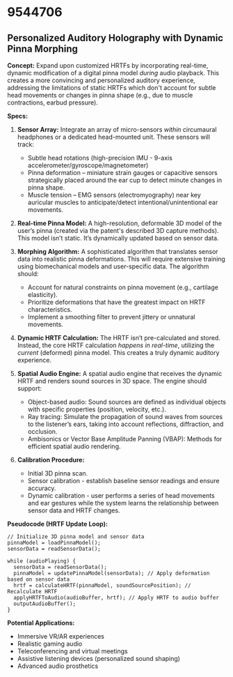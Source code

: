 # 9544706

## Personalized Auditory Holography with Dynamic Pinna Morphing

**Concept:** Expand upon customized HRTFs by incorporating real-time, dynamic modification of a digital pinna model *during* audio playback. This creates a more convincing and personalized auditory experience, addressing the limitations of static HRTFs which don't account for subtle head movements or changes in pinna shape (e.g., due to muscle contractions, earbud pressure).

**Specs:**

1.  **Sensor Array:** Integrate an array of micro-sensors *within* circumaural headphones or a dedicated head-mounted unit. These sensors will track:
    *   Subtle head rotations (high-precision IMU - 9-axis accelerometer/gyroscope/magnetometer)
    *   Pinna deformation – miniature strain gauges or capacitive sensors strategically placed around the ear cup to detect minute changes in pinna shape.
    *   Muscle tension – EMG sensors (electromyography) near key auricular muscles to anticipate/detect intentional/unintentional ear movements.

2.  **Real-time Pinna Model:** A high-resolution, deformable 3D model of the user’s pinna (created via the patent's described 3D capture methods). This model isn’t static. It’s dynamically updated based on sensor data.

3.  **Morphing Algorithm:** A sophisticated algorithm that translates sensor data into realistic pinna deformations. This will require extensive training using biomechanical models and user-specific data. The algorithm should:
    *   Account for natural constraints on pinna movement (e.g., cartilage elasticity).
    *   Prioritize deformations that have the greatest impact on HRTF characteristics.
    *   Implement a smoothing filter to prevent jittery or unnatural movements.

4.  **Dynamic HRTF Calculation:**  The HRTF isn’t pre-calculated and stored. Instead, the core HRTF calculation *happens in real-time*, utilizing the *current* (deformed) pinna model. This creates a truly dynamic auditory experience.

5.  **Spatial Audio Engine:** A spatial audio engine that receives the dynamic HRTF and renders sound sources in 3D space. The engine should support:
    *   Object-based audio:  Sound sources are defined as individual objects with specific properties (position, velocity, etc.).
    *   Ray tracing:  Simulate the propagation of sound waves from sources to the listener’s ears, taking into account reflections, diffraction, and occlusion.
    *   Ambisonics or Vector Base Amplitude Panning (VBAP): Methods for efficient spatial audio rendering.

6.  **Calibration Procedure:**
    *   Initial 3D pinna scan.
    *   Sensor calibration - establish baseline sensor readings and ensure accuracy.
    *   Dynamic calibration - user performs a series of head movements and ear gestures while the system learns the relationship between sensor data and HRTF changes.

**Pseudocode (HRTF Update Loop):**

```
// Initialize 3D pinna model and sensor data
pinnaModel = loadPinnaModel();
sensorData = readSensorData();

while (audioPlaying) {
  sensorData = readSensorData();
  pinnaModel = updatePinnaModel(sensorData); // Apply deformation based on sensor data
  hrtf = calculateHRTF(pinnaModel, soundSourcePosition); // Recalculate HRTF
  applyHRTFToAudio(audioBuffer, hrtf); // Apply HRTF to audio buffer
  outputAudioBuffer();
}
```

**Potential Applications:**

*   Immersive VR/AR experiences
*   Realistic gaming audio
*   Teleconferencing and virtual meetings
*   Assistive listening devices (personalized sound shaping)
*   Advanced audio prosthetics